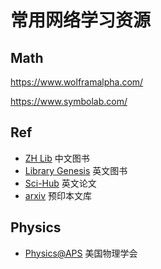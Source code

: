 # 常用网络学习资源

## Math

https://www.wolframalpha.com/

https://www.symbolab.com/

## Ref

- [ZH Lib](https://zh.z-lib.org/) 中文图书
- [Library Genesis](http://libgen.rs/) 英文图书
- [Sci-Hub](https://sci-hub.se/) 英文论文
- [arxiv](https://arxiv.org/) 预印本文库

## Physics

- [Physics@APS](https://physics.aps.org/) 美国物理学会
